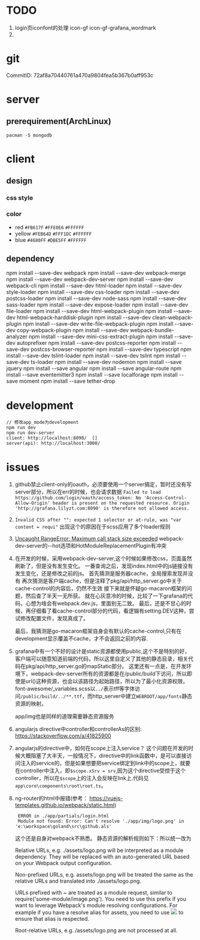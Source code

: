 # TODO

1. login页iconfont的处理 icon-gf icon-gf-grafana_wordmark
2. 

# git
CommitID: 72af8a70440761a470a9804fea5b367b0aff953c

# server
## prerequirement(ArchLinux)
```
pacman -S mongodb
```

# client

## design

### css style

### color

- red
  `#FB617F`
  `#FFE0E6`
  `#FFFFFF`
- yellow
  `#FEB64D`
  `#FFF1DC`
  `#FFFFFF`
- blue
  `#4680FF`
  `#DBE5FF`
  `#FFFFFF`

## dependency
npm install --save-dev webpack
npm install --save-dev webpack-merge
npm install --save-dev webpack-dev-server
npm install --save-dev webpack-cli
npm install --save-dev html-loader
npm install --save-dev style-loader
npm install --save-dev css-loader
npm install --save-dev postcss-loader
npm install --save-dev node-sass
npm install --save-dev sass-loader
npm install --save-dev expose-loader
npm install --save-dev file-loader
npm install --save-dev html-webpack-plugin
npm install --save-dev html-webpack-harddisk-plugin
npm install --save-dev clean-webpack-plugin
npm install --save-dev write-file-webpack-plugin
npm install --save-dev copy-webpack-plugin
npm install --save-dev webpack-bundle-analyzer
npm install --save-dev mini-css-extract-plugin
npm install --save-dev autoprefixer
npm install --save-dev postcss-reporter
npm install --save-dev postcss-browser-reporter
npm install --save-dev typescript
npm install --save-dev tslint-loader
npm install --save-dev tslint
npm install --save-dev ts-loader
npm install --save-dev nodemon
npm install --save jquery
npm install --save angular
npm install --save angular-route
npm install --save eventemitter3
npm install --save localforage
npm install --save moment
npm install --save tether-drop


# development

```
// 修改app_mode为development
npm run dev
npm run dev-server
client: http://localhost:8090/  []
server(api): http://localhost:3000/
```


# issues

1. github禁止client-only的oauth，必须要使用一个server搞定，暂时还没有写server部分，所以在err的时候，也会请求数据
  `Failed to load https://github.com/login/oauth/access_token: No 'Access-Control-Allow-Origin' header is present on the requested resource. Origin 'http://grafana.lilyzt.com:8090' is therefore not allowed access.`
2. `Invalid CSS after "": expected 1 selector or at-rule, was "var content = requi"`
   出现这个的原因在于scss应用了多个loader规则
3. [Uncaught RangeError: Maximum call stack size exceeded](https://github.com/webpack/webpack-dev-server/issues/87)
    webpack-dev-server的--hot选项和HotModuleReplacementPlugin有冲突
4. 在开发的时候，采用webpack-dev-server,这个时候如果修改css，页面虽然刷新了，但是没有发生变化。
   一番查询之后，发现index.html中的js链接没有发生变化，还是修改之前的js。
   首先猜测是服务器cache，全局搜索发现并没有
   再次猜测是客户端cache，但是注释了pkg/api/http_server.go中关于cache-control的内容后，仍然不生效
   接下来就是怀疑go-macaron框架的问题，然后查了半天一无所获。
   就在心灰意冷的时候，比较了一下grafana的代码，心想为啥会有webpack.dev.js，里面别无二致。
   最后，还是不甘心的时候，再仔细看了看cache-control部分的代码，看逻辑有setting.DEV这种，尝试修改配置文件，发现真成了。

   最后，我猜测是go-macaron框架自身会有默认的cache-control,只有在development显示覆盖不cache，才不会返回之前的内容.
5. grafana中有一个不好的设计是static资源都使用public,这个不是特别的好，客户端可以随意知道前端的代码，所以这里自定义了其他的静态目录，相关代码在pkg/api/http_server.go的mapStatic部分。
   这里还有一点是，在开发环境下，webpack-dev-server所有的资源都是在/public/build下访问，所以即使是url()这种资源，也会以该路径为起始路径，所以为了最小化资源权限，font-awesome/_variables.scss以`../`表示tff等字体访问`/public/build/../**.ttf`，而http_server中建立`WEBROOT/app/fonts`静态资源的映射。

   app/img也是同样的道理需要静态资源服务
6. angularjs directive中controller和controllerAs的区别: https://stackoverflow.com/a/41825900
7. angularjs的directive中，如何在scope上注入service？
   这个问题在开发的时候大概阻塞了大半天，一般情况下，directive中的link函数中，是可以直接访问注入的service的，但是如果想要把service绑定到link中的scope上，就要在controller中注入，即`$scope.xSrv = srv`,因为这个directive受控于这个controller，所以在`$scope`上的注入会反映在link上.代码见`app\core\components\root\root.ts`。
8. ng-router的html中报错(参考： https://vuejs-templates.github.io/webpack/static.html)
   ```
    ERROR in ./app/partials/login.html
    Module not found: Error: Can't resolve './app/img/logo.png' in 'e:\workspace\goland\src\github.als'
   ```
   这个还是自身对webpack不熟悉。
   静态资源的解析规则如下：所以统一改为

   Relative URLs, e.g. ./assets/logo.png will be interpreted as a module dependency. They will be replaced with an auto-generated URL based on your Webpack output configuration.

    Non-prefixed URLs, e.g. assets/logo.png will be treated the same as the relative URLs and translated into ./assets/logo.png.

    URLs prefixed with ~ are treated as a module request, similar to require('some-module/image.png'). You need to use this prefix if you want to leverage Webpack's module resolving configurations. For example if you have a resolve alias for assets, you need to use <img src="~assets/logo.png"> to ensure that alias is respected.

    Root-relative URLs, e.g. /assets/logo.png are not processed at all.
